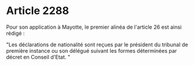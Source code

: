 # Article 2288

Pour son application à Mayotte, le premier alinéa de l'article 26 est ainsi rédigé :

"Les déclarations de nationalité sont reçues par le président du tribunal de première instance ou son délégué suivant les formes déterminées par décret en Conseil d'Etat. "
